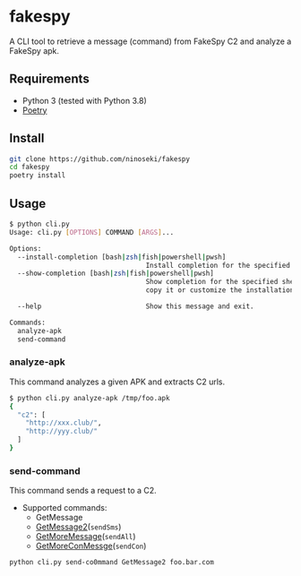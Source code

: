 # fakespy

A CLI tool to retrieve a message (command) from FakeSpy C2 and analyze a FakeSpy apk.

## Requirements

- Python 3 (tested with Python 3.8)
- [Poetry](https://python-poetry.org/)

## Install

```bash
git clone https://github.com/ninoseki/fakespy
cd fakespy
poetry install
```

## Usage

```bash
$ python cli.py
Usage: cli.py [OPTIONS] COMMAND [ARGS]...

Options:
  --install-completion [bash|zsh|fish|powershell|pwsh]
                                  Install completion for the specified shell.
  --show-completion [bash|zsh|fish|powershell|pwsh]
                                  Show completion for the specified shell, to
                                  copy it or customize the installation.

  --help                          Show this message and exit.

Commands:
  analyze-apk
  send-command
```

### analyze-apk

This command analyzes a given APK and extracts C2 urls.

```bash
$ python cli.py analyze-apk /tmp/foo.apk
{
  "c2": [
    "http://xxx.club/",
    "http://yyy.club/"
  ]
}
```

### send-command

This command sends a request to a C2.

- Supported commands:
  - GetMessage
  - [GetMessage2](https://github.com/ninoseki/fakespy/wiki#getmessage2)(`sendSms`)
  - [GetMoreMessage](https://github.com/ninoseki/fakespy/wiki#getmoremessage)(`sendAll`)
  - [GetMoreConMessge](https://github.com/ninoseki/fakespy/wiki#getmoreconmessage)(`sendCon`)

```bash
python cli.py send-co0mmand GetMessage2 foo.bar.com
```
